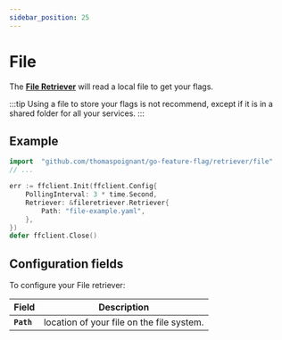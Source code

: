 ```yaml
---
sidebar_position: 25
---
```


# File
The [**File Retriever**](https://pkg.go.dev/github.com/thomaspoignant/go-feature-flag/retriever/fileretriever/#Retriever) will read a local file to get your flags.

:::tip
Using a file to store your flags is not recommend, except if it is in a shared folder for all your services.
:::

## Example
```go showLineNumbers
import 	"github.com/thomaspoignant/go-feature-flag/retriever/file"
// ...

err := ffclient.Init(ffclient.Config{
    PollingInterval: 3 * time.Second,
    Retriever: &fileretriever.Retriever{
        Path: "file-example.yaml",
    },
})
defer ffclient.Close()
```

## Configuration fields
To configure your File retriever:

| Field | Description |
|---|---|
|**`Path`**| location of your file on the file system.|
